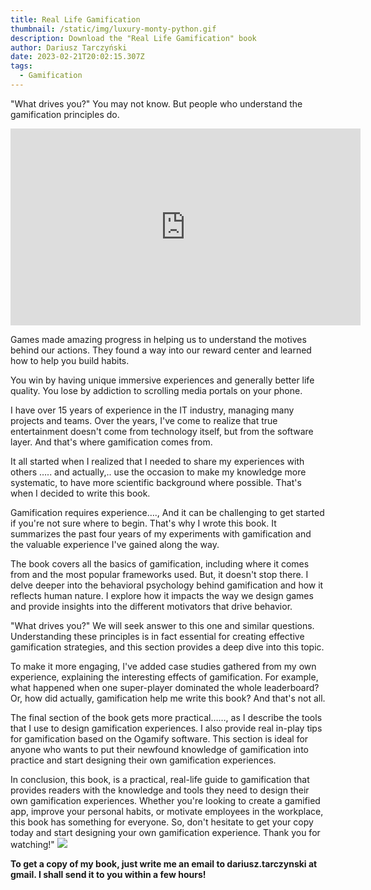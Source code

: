 ```yaml
---
title: Real Life Gamification
thumbnail: /static/img/luxury-monty-python.gif
description: Download the "Real Life Gamification" book
author: Dariusz Tarczyński
date: 2023-02-21T20:02:15.307Z
tags:
  - Gamification
---
```

"What drives you?" You may not know. But people who understand the gamification principles do.

<iframe width="560" height="315" src="https://www.youtube.com/embed/ZoCcWJY24c0" title="YouTube video player" frameborder="0" allow="accelerometer; autoplay; clipboard-write; encrypted-media; gyroscope; picture-in-picture; web-share" allowfullscreen></iframe>

Games made amazing progress in helping us to understand the motives behind our actions. They found a way into our reward center and learned how to help you build habits.

You win by having unique immersive experiences and generally better life quality.
You lose by addiction to scrolling media portals on your phone.

I have over 15 years of experience in the IT industry, managing many projects and teams. Over the years, I've come to realize that true entertainment doesn't come from technology itself, but from the software layer. And that's where gamification comes from.

It all started when I realized that I needed to share my experiences with others ….. and actually,.. use the occasion to make my knowledge more systematic, to have more scientific background where possible. That's when I decided to write this book.

Gamification requires experience…., And it can be challenging to get started if you're not sure where to begin. That's why I wrote this book. It summarizes the past four years of my experiments with gamification and the valuable experience I've gained along the way.

The book covers all the basics of gamification, including where it comes from and the most popular frameworks used. But, it doesn't stop there. I delve deeper into the behavioral psychology behind gamification and how it reflects human nature.
I explore how it impacts the way we design games and provide insights into the different motivators that drive behavior.

"What drives you?" We will seek answer to this one and similar questions.
Understanding these principles is in fact essential for creating effective gamification strategies, and this section provides a deep dive into this topic.

To make it more engaging, I've added case studies gathered from my own experience, explaining the interesting effects of gamification.
For example, what happened when one super-player dominated the whole leaderboard? Or, how did actually, gamification help me write this book? And that's not all.

The final section of the book gets more practical……, as I describe the tools that I use to design gamification experiences. I also provide real in-play tips for gamification based on the Ogamify software. This section is ideal for anyone who wants to put their newfound knowledge of gamification into practice and start designing their own gamification experiences.

In conclusion, this book, is a practical, real-life guide to gamification that provides readers with the knowledge and tools they need to design their own gamification experiences.
Whether you're looking to create a gamified app, improve your personal habits, or motivate employees in the workplace, this book has something for everyone. So, don't hesitate to get your copy today and start designing your own gamification experience. Thank you for watching!"
![](/static/img/brave_xzpwqtjnck.png)

**To get a copy of my book, just write me an email to dariusz.tarczynski at gmail. I shall send it to you within a few hours!**
